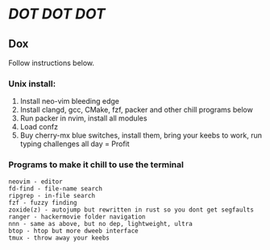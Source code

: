 # *DOT* *DOT* *DOT*

## Dox
Follow instructions below.

### Unix install:

1. Install neo-vim bleeding edge
2. Install clangd, gcc, CMake, fzf, packer and other chill programs below
3. Run packer in nvim, install all modules
4. Load confz
5. Buy cherry-mx blue switches, install them, bring your keebs to work, run typing challenges all day = Profit

### Programs to make it chill to use the terminal
```
neovim - editor
fd-find - file-name search
ripgrep - in-file search
fzf - fuzzy finding
zoxide(z) - autojump but rewritten in rust so you dont get segfaults
ranger - hackermovie folder navigation
nnn - same as above, but no dep, lightweight, ultra
btop - htop but more dweeb interface
tmux - throw away your keebs
```
